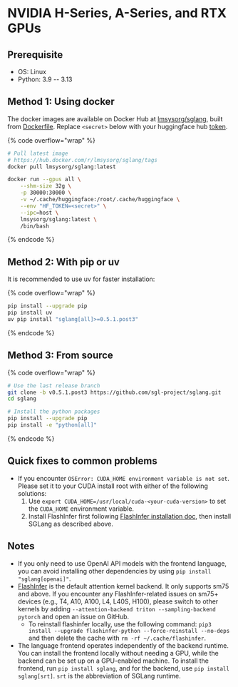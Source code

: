 # NVIDIA H-Series, A-Series, and RTX GPUs

## Prerequisite

* OS: Linux
* Python: 3.9 -- 3.13

## Method 1: Using docker

The docker images are available on Docker Hub at [lmsysorg/sglang](https://hub.docker.com/r/lmsysorg/sglang/tags), built from [Dockerfile](https://github.com/sgl-project/sglang/tree/main/docker). Replace `<secret>` below with your huggingface hub [token](https://huggingface.co/docs/hub/en/security-tokens).

{% code overflow="wrap" %}
```bash
# Pull latest image
# https://hub.docker.com/r/lmsysorg/sglang/tags
docker pull lmsysorg/sglang:latest

docker run --gpus all \
    --shm-size 32g \
    -p 30000:30000 \
    -v ~/.cache/huggingface:/root/.cache/huggingface \
    --env "HF_TOKEN=<secret>" \
    --ipc=host \
    lmsysorg/sglang:latest \
    /bin/bash
```
{% endcode %}

## Method 2: With pip or uv

It is recommended to use uv for faster installation:

{% code overflow="wrap" %}
```bash
pip install --upgrade pip
pip install uv
uv pip install "sglang[all]>=0.5.1.post3"
```
{% endcode %}

## Method 3: From source

{% code overflow="wrap" %}
```bash
# Use the last release branch
git clone -b v0.5.1.post3 https://github.com/sgl-project/sglang.git
cd sglang

# Install the python packages
pip install --upgrade pip
pip install -e "python[all]"
```
{% endcode %}

## **Quick fixes to common problems**

* If you encounter `OSError: CUDA_HOME environment variable is not set`. Please set it to your CUDA install root with either of the following solutions:
  1. Use `export CUDA_HOME=/usr/local/cuda-<your-cuda-version>` to set the `CUDA_HOME` environment variable.
  2. Install FlashInfer first following [FlashInfer installation doc](https://docs.flashinfer.ai/installation.html), then install SGLang as described above.

## Notes

* If you only need to use OpenAI API models with the frontend language, you can avoid installing other dependencies by using `pip install "sglang[openai]"`.
* [FlashInfer](https://github.com/flashinfer-ai/flashinfer) is the default attention kernel backend. It only supports sm75 and above. If you encounter any FlashInfer-related issues on sm75+ devices (e.g., T4, A10, A100, L4, L40S, H100), please switch to other kernels by adding `--attention-backend triton --sampling-backend pytorch` and open an issue on GitHub.
  * To reinstall flashinfer locally, use the following command: `pip3 install --upgrade flashinfer-python --force-reinstall --no-deps` and then delete the cache with `rm -rf ~/.cache/flashinfer`.
* The language frontend operates independently of the backend runtime. You can install the frontend locally without needing a GPU, while the backend can be set up on a GPU-enabled machine. To install the frontend, run `pip install sglang`, and for the backend, use `pip install sglang[srt]`. `srt` is the abbreviation of SGLang runtime.

